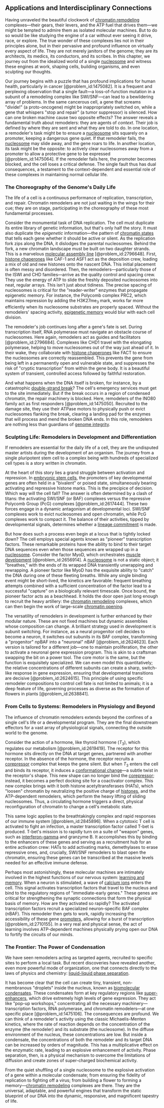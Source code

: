 ## Applications and Interdisciplinary Connections

Having unraveled the beautiful clockwork of [chromatin remodeling](@article_id:136295) complexes—their gears, their levers, and the ATP fuel that drives them—we might be tempted to admire them as isolated molecular machines. But to do so would be like studying the engine of a car without ever seeing it drive, race, or explore. The true wonder of these complexes lies not in their principles alone, but in their pervasive and profound influence on virtually every aspect of life. They are not merely janitors of the genome; they are its architects, its medics, its conductors, and its scribes. In this chapter, we journey out from the idealized world of a single [nucleosome](@article_id:152668) and witness these engines at work, shaping cells, building organisms, and even sculpting our thoughts.

Our journey begins with a puzzle that has profound implications for human health, particularly in cancer [@problem_id:1475082]. It is a frequent and perplexing observation that a single fault—a loss-of-function mutation in a subunit of a remodeling complex like SWI/SNF—can lead to a bewildering array of problems. In the same cancerous cell, a gene that screams "divide!" (a proto-oncogene) might be inappropriately switched on, while a gene that whispers "stop and repair" (a tumor suppressor) is silenced. How can one broken machine cause two opposite effects? The answer reveals a fundamental truth about remodelers: they are agents of *context*. Their job is defined by where they are sent and what they are told to do. In one location, a remodeler's task might be to ensure a [nucleosome](@article_id:152668) sits squarely on a promoter, keeping a dangerous gene quiet. If that remodeler fails, the [nucleosome](@article_id:152668) may slide away, and the gene roars to life. In another location, its task might be the opposite: to actively clear nucleosomes away from a promoter to allow a protective gene to be expressed [@problem_id:1475064]. If the remodeler fails here, the promoter becomes blocked, and the cell loses a critical defense. The single fault thus has dual consequences, a testament to the context-dependent and essential role of these complexes in maintaining normal cellular life.

### The Choreography of the Genome's Daily Life

The life of a cell is a continuous performance of replication, transcription, and repair. Chromatin remodelers are not just waiting in the wings for their cue; they are on stage, participating in the choreography of these most fundamental processes.

Consider the monumental task of DNA replication. The cell must duplicate its entire library of genetic information, but that's only half the story. It must also duplicate the *epigenetic* information—the pattern of [chromatin states](@article_id:189567) that tells each gene whether it should be active or silent. As the replication fork zips along the DNA, it dislodges the parental nucleosomes. Behind the fork, a new chromatin landscape must be built on two daughter strands. This is a marvelous [molecular assembly line](@article_id:198062) [@problem_id:2796648]. First, [histone chaperones](@article_id:194031) like CAF-1 and ASF1 act as the deposition crew, loading a mix of old and new histones onto the nascent DNA. This initial placement is often messy and disordered. Then, the remodelers—particularly those of the ISWI and CHD families—arrive as the quality control and spacing crew. They use the energy of ATP to slide the freshly deposited nucleosomes into neat, regular arrays. This isn't just about tidiness. The precise spacing of nucleosomes is critical for the "reader-writer" enzymes that propagate epigenetic memory. For instance, the Polycomb complex PRC2, which maintains repression by adding the $\text{H3K27me}_3$ mark, works far more efficiently when its nucleosome substrates are properly spaced. Without the remodelers' spacing activity, [epigenetic memory](@article_id:270986) would blur with each cell division.

The remodeler's job continues long after a gene's fate is set. During transcription itself, RNA polymerase must navigate an obstacle course of nucleosomes. Here again, remodelers act as guides and facilitators [@problem_id:2796684]. Complexes like CHD1 travel with the elongating polymerase, helping to move nucleosomes out of the way just ahead of it. In their wake, they collaborate with [histone chaperones](@article_id:194031) like FACT to ensure the nucleosomes are correctly reassembled. This prevents the gene from being left in a permanently open and vulnerable state, and suppresses the risk of "cryptic transcription" from within the gene body. It is a beautiful system of transient, controlled access followed by faithful restoration.

And what happens when the DNA itself is broken, for instance, by a catastrophic [double-strand break](@article_id:178071)? The cell's emergency services must get to the site immediately. But if the break occurs in a region of condensed chromatin, the repair machinery is blocked. Here, remodelers of the INO80 family act as first responders [@problem_id:1475050]. Recruited to the damage site, they use their ATPase motors to physically push or evict nucleosomes flanking the break, clearing a landing pad for the enzymes that will process and mend the broken DNA ends. In this role, remodelers are nothing less than guardians of [genome integrity](@article_id:183261).

### Sculpting Life: Remodelers in Development and Differentiation

If remodelers are essential for the daily life of a cell, they are the undisputed master artists during the development of an organism. The journey from a single pluripotent stem cell to a complex being with hundreds of specialized cell types is a story written in chromatin.

At the heart of this story lies a grand struggle between activation and repression. In [embryonic stem cells](@article_id:138616), the promoters of key developmental genes are often held in a "bivalent" or poised state, simultaneously bearing activating and repressive histone marks. This is the precipice of decision. Which way will the cell fall? The answer is often determined by a clash of titans: the activating SWI/SNF (or BAF) complexes versus the repressive Polycomb Group (PcG) complexes [@problem_id:2617444]. These two forces engage in a dynamic antagonism at developmental loci. SWI/SNF complexes work to evict nucleosomes and open chromatin, while PcG complexes work to compact it. The balance of their activities, tipped by developmental signals, determines whether a [lineage commitment](@article_id:272282) is made.

But how does such a process even begin at a locus that is tightly locked down? The cell employs special agents known as "pioneer" transcription factors. These remarkable proteins have the ability to bind to their target DNA sequences even when those sequences are wrapped up in a [nucleosome](@article_id:152668). Consider the factor MyoD, which orchestrates [muscle development](@article_id:260524) [@problem_id:2656914]. A [nucleosome](@article_id:152668) is not a static object; it "breathes," with the ends of its wrapped DNA transiently unwrapping and rewrapping. A pioneer factor like MyoD has the exquisite ability to "catch" the DNA during one of these fleeting breaths. While any single binding event might be short-lived, the kinetics are favorable: frequent breathing attempts combined with a sufficient concentration of the factor lead to a successful "capture" on a biologically relevant timescale. Once bound, the pioneer factor acts as a beachhead. It holds the door open just long enough to recruit the heavy artillery: the [chromatin remodeling](@article_id:136295) complexes, which can then begin the work of large-scale [chromatin opening](@article_id:186609).

The versatility of remodelers in development is further enhanced by their modular nature. These are not fixed machines but dynamic assemblies whose composition can change. A brilliant strategy used in development is subunit switching. For instance, as a neural progenitor cell decides to become a neuron, it switches out subunits in its BAF complex, transforming a "progenitor" npBAF into a "neuronal" nBAF [@problem_id:2624623]. Each version is tailored for a different job—one to maintain proliferation, the other to activate a neuronal gene expression program. This is akin to a craftsman swapping the bit on a power tool. The core motor is the same, but the function is exquisitely specialized. We can even model this quantitatively; the relative concentrations of different subunits can create a sharp, switch-like response in gene expression, ensuring that developmental transitions are decisive [@problem_id:2624615]. This principle of using specific remodeler compositions to control cell fate is not limited to animals; it is a deep feature of life, governing processes as diverse as the formation of flowers in plants [@problem_id:2638841].

### From Cells to Systems: Remodelers in Physiology and Beyond

The influence of chromatin remodelers extends beyond the confines of a single cell's life or a developmental program. They are the final downstream effectors for a vast array of physiological signals, connecting the outside world to the genome.

Consider the action of a hormone, like thyroid hormone ($T_3$), which regulates our metabolism [@problem_id:2619419]. The receptor for this hormone sits directly on the DNA at target genes, partnered with another receptor. In the absence of the hormone, the receptor recruits a [corepressor](@article_id:162089) complex that keeps the gene silent. But when $T_3$ enters the cell and binds its receptor, it induces a [conformational change](@article_id:185177)—a subtle twist in the receptor's shape. This new shape can no longer bind the [corepressor](@article_id:162089); instead, it becomes a perfect docking site for a coactivator complex. This new complex brings with it both histone acetyltransferases (HATs), which "loosen" chromatin by neutralizing the positive charge of [histones](@article_id:164181), and the ATP-dependent remodelers, which perform the heavy lifting of sliding nucleosomes. Thus, a circulating hormone triggers a direct, physical reconfiguration of chromatin to change a cell's metabolic state.

This same logic applies to the breathtakingly complex and rapid responses of our immune system [@problem_id:2845896]. When a cytotoxic T cell is activated to fight an infection, a master transcription factor called T-bet is produced. T-bet's mission is to rapidly turn on a suite of "weapon" genes, such as [interferon-gamma](@article_id:203042) and granzyme B. It accomplishes this by binding to the enhancers of these genes and serving as a recruitment hub for an entire activation crew: HATs to add activating marks, demethylases to erase repressive ones, and, crucially, SWI/SNF remodelers to blast open the chromatin, ensuring these genes can be transcribed at the massive levels needed for an effective immune defense.

Perhaps most astonishingly, these molecular machines are intimately involved in the highest functions of our nervous system: [learning and memory](@article_id:163857). When a neuron is stimulated, a wave of [calcium ions](@article_id:140034) enters the cell. This signal activates transcription factors that travel to the nucleus and bind to the regulatory regions of "immediate-early genes." These genes are critical for strengthening the synaptic connections that form the physical basis of memory. How are they activated so rapidly? The activated transcription factors recruit a specialized neuron-specific BAF complex (nBAF). This remodeler then gets to work, rapidly increasing the accessibility of these gene [promoters](@article_id:149402), allowing for a burst of transcription [@problem_id:2710155]. In a very real and physical sense, the act of learning involves ATP-dependent machines physically prying open our DNA to fortify the circuits of our minds.

### The Frontier: The Power of Condensation

We have seen remodelers acting as targeted agents, recruited to specific sites to perform a local task. But recent discoveries have revealed another, even more powerful mode of organization, one that connects directly to the laws of physics and chemistry: [liquid-liquid phase separation](@article_id:140000).

It has become clear that the cell can create tiny, transient, non-membranous "droplets" inside the nucleus, known as [biomolecular condensates](@article_id:148300). These condensates form at key regulatory regions like [super-enhancers](@article_id:177687), which drive extremely high levels of gene expression. They act like "pop-up workshops," concentrating all the necessary machinery—transcription factors, RNA polymerase, and chromatin remodelers—at one specific place [@problem_id:1475106]. The consequences are profound. We can think of a remodeler's activity using the classic Michaelis-Menten kinetics, where the rate of reaction depends on the concentration of the enzyme (the remodeler) and its substrate (the nucleosome). In the diffuse environment of the nucleus, these concentrations are low. But inside a condensate, the concentrations of both the remodeler and its target DNA can be increased by orders of magnitude. This has a multiplicative effect on the enzymatic rate, leading to an explosive enhancement of activity. Phase separation, then, is a physical mechanism to overcome the limitations of diffusion and create zones of super-charged biochemical activity.

From the quiet shuffling of a single nucleosome to the explosive activation of a gene within a molecular condensate; from ensuring the fidelity of replication to fighting off a virus; from building a flower to forming a memory—[chromatin remodeling](@article_id:136295) complexes are there. They are the universal, adaptable, and powerful engines that transform the static blueprint of our DNA into the dynamic, responsive, and magnificent tapestry of life.